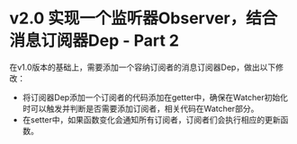 # v2.0 实现一个监听器Observer，结合消息订阅器Dep - Part 2
在v1.0版本的基础上，需要添加一个容纳订阅者的消息订阅器Dep，做出以下修改：
- 将订阅器Dep添加一个订阅者的代码添加在getter中，确保在Watcher初始化时可以触发并判断是否需要添加订阅者，相关代码在Watcher部分。
- 在setter中，如果函数变化会通知所有订阅者，订阅者们会执行相应的更新函数。

